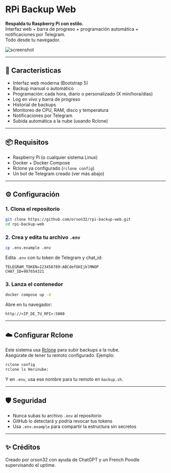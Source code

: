 # RPi Backup Web

**Respalda tu Raspberry Pi con estilo.**  
Interfaz web + barra de progreso + programación automática + notificaciones por Telegram.  
Todo desde tu navegador.

![screenshot](https://via.placeholder.com/900x200?text=RPi+Backup+Web)

---

## 🚀 Características

- Interfaz web moderna (Bootstrap 5)
- Backup manual o automático
- Programación: cada hora, diario o personalizado (X min/hora/días)
- Log en vivo y barra de progreso
- Historial de backups
- Monitoreo de CPU, RAM, disco y temperatura
- Notificaciones por Telegram
- Subida automática a la nube (usando Rclone)

---

## 📦 Requisitos

- Raspberry Pi (o cualquier sistema Linux)
- Docker + Docker Compose
- Rclone ya configurado (`rclone config`)
- Un bot de Telegram creado (ver más abajo)

---

## ⚙️ Configuración

### 1. Clona el repositorio

```bash
git clone https://github.com/orson32/rpi-backup-web.git
cd rpi-backup-web
```

### 2. Crea y edita tu archivo `.env`

```bash
cp .env.example .env
```

Edita `.env` con tu token de Telegram y chat_id:

```env
TELEGRAM_TOKEN=123456789:ABCdefGHIjklMNOP
CHAT_ID=987654321
```

### 3. Lanza el contenedor

```bash
docker compose up -d
```

Abre en tu navegador:  
```
http://<IP_DE_TU_RPI>:5000
```

---

## ☁️ Configurar Rclone

Este sistema usa [Rclone](https://rclone.org) para subir backups a la nube.  
Asegúrate de tener tu remoto configurado. Ejemplo:

```bash
rclone config
rclone ls Herinube:
```

Y en `.env`, usa ese nombre para tu remoto en `backup.sh`.

---

## 🛡️ Seguridad

- Nunca subas tu archivo `.env` al repositorio
- GitHub lo detectará y podría revocar tus tokens
- Usa `.env.example` para compartir la estructura sin secretos

---

## ✨ Créditos

Creado por orson32 con ayuda de ChatGPT y un French Poodle supervisando el uptime.
